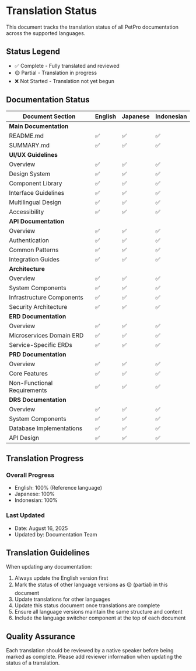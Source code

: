 # Translation Status

This document tracks the translation status of all PetPro documentation across the supported languages.

## Status Legend

- ✅ Complete - Fully translated and reviewed
- 🟡 Partial - Translation in progress
- ❌ Not Started - Translation not yet begun

## Documentation Status

| Document Section | English | Japanese | Indonesian |
|------------------|---------|----------|------------|
| **Main Documentation** |
| README.md | ✅ | ✅ | ✅ |
| SUMMARY.md | ✅ | ✅ | ✅ |
| **UI/UX Guidelines** |
| Overview | ✅ | ✅ | ✅ |
| Design System | ✅ | ✅ | ✅ |
| Component Library | ✅ | ✅ | ✅ |
| Interface Guidelines | ✅ | ✅ | ✅ |
| Multilingual Design | ✅ | ✅ | ✅ |
| Accessibility | ✅ | ✅ | ✅ |
| **API Documentation** |
| Overview | ✅ | ✅ | ✅ |
| Authentication | ✅ | ✅ | ✅ |
| Common Patterns | ✅ | ✅ | ✅ |
| Integration Guides | ✅ | ✅ | ✅ |
| **Architecture** |
| Overview | ✅ | ✅ | ✅ |
| System Components | ✅ | ✅ | ✅ |
| Infrastructure Components | ✅ | ✅ | ✅ |
| Security Architecture | ✅ | ✅ | ✅ |
| **ERD Documentation** |
| Overview | ✅ | ✅ | ✅ |
| Microservices Domain ERD | ✅ | ✅ | ✅ |
| Service-Specific ERDs | ✅ | ✅ | ✅ |
| **PRD Documentation** |
| Overview | ✅ | ✅ | ✅ |
| Core Features | ✅ | ✅ | ✅ |
| Non-Functional Requirements | ✅ | ✅ | ✅ |
| **DRS Documentation** |
| Overview | ✅ | ✅ | ✅ |
| System Components | ✅ | ✅ | ✅ |
| Database Implementations | ✅ | ✅ | ✅ |
| API Design | ✅ | ✅ | ✅ |

## Translation Progress

### Overall Progress

- English: 100% (Reference language)
- Japanese: 100%
- Indonesian: 100%

### Last Updated

- Date: August 16, 2025
- Updated by: Documentation Team

## Translation Guidelines

When updating any documentation:

1. Always update the English version first
2. Mark the status of other language versions as 🟡 (partial) in this document
3. Update translations for other languages
4. Update this status document once translations are complete
5. Ensure all language versions maintain the same structure and content
6. Include the language switcher component at the top of each document

## Quality Assurance

Each translation should be reviewed by a native speaker before being marked as complete. Please add reviewer information when updating the status of a translation.
